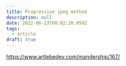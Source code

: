 ```yaml
---
title: Progressive jpeg method
description: null
date: 2022-06-23T08:02:20.059Z
tags:
  - article
draft: true
---
```


https://www.artlebedev.com/mandership/167/